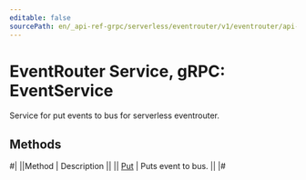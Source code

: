 ```yaml
---
editable: false
sourcePath: en/_api-ref-grpc/serverless/eventrouter/v1/eventrouter/api-ref/grpc/Event/index.md
---
```


# EventRouter Service, gRPC: EventService

Service for put events to bus for serverless eventrouter.

## Methods

#|
||Method | Description ||
|| [Put](put.md) | Puts event to bus. ||
|#